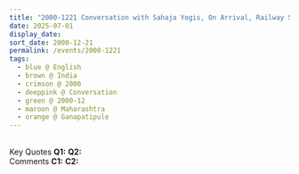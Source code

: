 ```yaml
---
title: "2000-1221 Conversation with Sahaja Yogis, On Arrival, Railway Station, near Gaṇapatīpuḷe, Maharashtra, India"
date: 2025-07-01
display_date: 
sort_date: 2000-12-21
permalink: /events/2000-1221
tags:
  - blue @ English
  - brown @ India
  - crimson @ 2000
  - deeppink @ Conversation
  - green @ 2000-12
  - maroon @ Maharashtra
  - orange @ Ganapatipule
---
```


<br>

<wave-list>
  <list-title color="DarkSeaGreen" width="55">Key Quotes</list-title>
  <list-item color="BlanchedAlmond" width="280"><b>Q1:</b> <i></i></list-item>
  <list-item color="Lavender" width="280"><b>Q2:</b> <i></i></list-item>
</wave-list>

<br>

<wave-list>
  <list-title color="DarkSeaGreen" width="55">Comments</list-title>
  <list-item color="BlanchedAlmond" width="280"><b>C1:</b> <i></i></list-item>
  <list-item color="Lavender" width="280"><b>C2:</b> <i></i></list-item>
</wave-list>